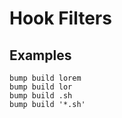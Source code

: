 # Hook Filters

## Examples

```shell
bump build lorem
bump build lor
bump build .sh
bump build '*.sh'
```
